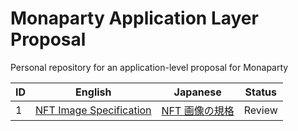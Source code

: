 # Monaparty Application Layer Proposal

Personal repository for an application-level proposal for Monaparty

| ID  | English                                         | Japanese                                  | Status |
| --- | ----------------------------------------------- | ----------------------------------------- | ------ |
| 1   | [NFT Image Specification](/1-nft-image-spec.md) | [NFT 画像の規格](/1-nft-image-spec-ja.md) | Review |
